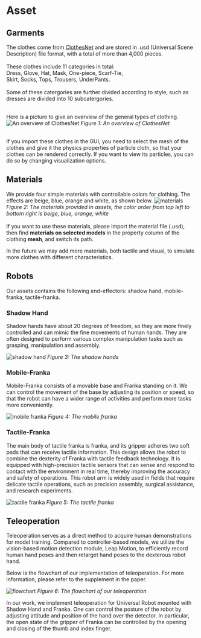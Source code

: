 # Asset
## Garments
The clothes come from [ClothesNet](https://arxiv.org/abs/2308.09987) and are stored in .usd (Universal Scene Description) file format, with a total of more than 4,000 pieces.</br></br>
These clothes include 11 categories in total:</br>
Dress, Glove, Hat, Mask, One-piece, Scarf-Tie,</br>
Skirt, Socks, Tops, Trousers, UnderPants.</br></br>
Some of these catergories are further divided according to style, such as dresses are divided into 10 subcatergories.</br></br>

Here is a picture to give an overview of the general types of clothing.
![An overview of ClothesNet](clothesnet.png)
*Figure 1: An overview of ClothesNet*
<!-- 引用clothesnet.png -->

</br>
If you import these clothes in the GUI, you need to select the mesh of the clothes and give it the physics properties of particle cloth, so that your clothes can be rendered correctly. If you want to view its particles, you can do so by changing visualization options.
</br>
<!-- 引用图片step1-4 -->

## Materials

We provide four simple materials with controllable colors for clothing. The effects are beige, blue, orange and white, as shown below.
![materials](materials.png)
*Figure 2: The materials provided in assets, the color order from top left to bottom right is beige, blue, orange, white*
</br></br>
If you want to use these materials, please import the material file (.usd), then find **materials on selected models** in the property column of the clothing **mesh**, and switch its path.

In the future we may add more materials, both tactile and visual, to simulate more clothes with different characteristics.</br>

## Robots

Our assets contains the following end-effectors: shadow hand, mobile-franka, tactile-franka.

### Shadow Hand
Shadow hands have about 20 degrees of freedom, so they are more finely controlled and can mimic the fine movements of human hands. They are often designed to perform various complex manipulation tasks such as grasping, manipulation and assembly.

![shadow hand](shadow_hands.png)
*Figure 3: The shadow hands*
<!-- 插入灵巧手图片 -->

### Mobile-Franka
Mobile-Franka consists of a movable base and Franka standing on it. We can control the movement of the base by adjusting its position or speed, so that the robot can have a wider range of activities and perform more tasks more conveniently.

![mobile franka](mobile_franka.png)
*Figure 4: The mobile franka*
<!-- 插入移动franka图片 -->

### Tactile-Franka

The main body of tactile franka is franka, and its gripper adheres two soft pads that can receive tactile information. This design allows the robot to combine the dexterity of Franka with tactile feedback technology. It is equipped with high-precision tactile sensors that can sense and respond to contact with the environment in real time, thereby improving the accuracy and safety of operations. This robot arm is widely used in fields that require delicate tactile operations, such as precision assembly, surgical assistance, and research experiments.
<!-- 插入Tactile franka 的图片 -->
![tactile franka](tactile-franka.png)
*Figure 5: The tactile franka*
</br>

## Teleoperation

Teleoperation serves as a direct method to acquire human demonstrations for model training. Compared to controller-based models, we utilize the vision-based motion detection module, Leap Motion, to efficiently record human hand poses and then retarget hand poses to the dexterous robot hand.

Below is the flowchart of our implementation of teleoperation. For more information, please refer to the supplement in the paper.
<!-- 插入flowchart -->
![flowchart](flowchart.png)
*Figure 6: The flowchart of our teleoperation*

In our work, we implement teleoperation for Universal Robot mounted with Shadow Hand and Franka. One can control the posture of the robot by adjusting attitude and position of the hand over the detector. In particular, the open state of the gripper of Franka can be controlled by the opening and closing of the thumb and index finger.



